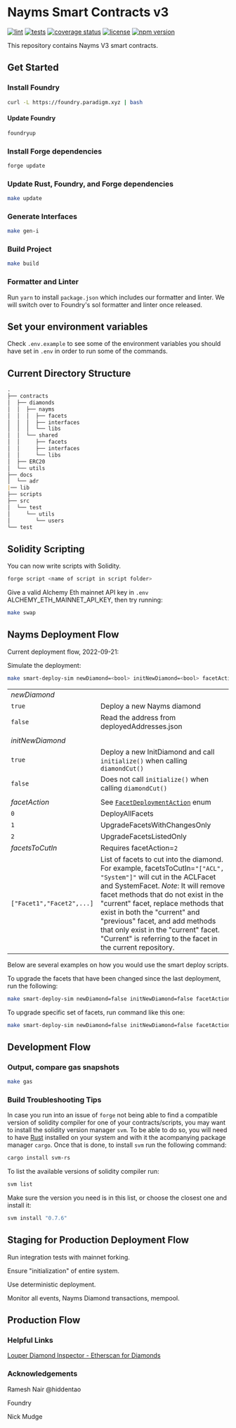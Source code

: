 # Nayms Smart Contracts v3

[![lint](https://github.com/nayms/contracts-v3/actions/workflows/lint.yml/badge.svg)](https://github.com/nayms/contracts-v3/actions/workflows/lint.yml) [![tests](https://github.com/nayms/contracts-v3/actions/workflows/tests.yml/badge.svg)](https://github.com/nayms/contracts-v3/actions/workflows/tests.yml) [![coverage status](https://coveralls.io/repos/github/nayms/contracts-v3/badge.svg?branch=main)](https://coveralls.io/github/nayms/contracts-v3?branch=main) [![license](https://img.shields.io/github/license/nayms/contracts-v3.svg)](https://github.com/nayms/contracts-v3/blob/main/LICENSE)
 [![npm version](https://img.shields.io/npm/v/@nayms/contracts/latest.svg)](https://www.npmjs.com/package/@nayms/contracts/v/latest)

This repository contains Nayms V3 smart contracts.

## Get Started  

### Install Foundry

```zsh
curl -L https://foundry.paradigm.xyz | bash
```

#### Update Foundry

```zsh
foundryup
```

### Install Forge dependencies

```zsh
forge update
```

### Update Rust, Foundry, and Forge dependencies

```zsh
make update
```

### Generate Interfaces

```zsh
make gen-i
```

### Build Project

```zsh
make build
```

### Formatter and Linter

Run `yarn` to install `package.json` which includes our formatter and linter. We will switch over to Foundry's sol formatter and linter once released.  

## Set your environment variables

Check `.env.example` to see some of the environment variables you should have set in `.env` in order to run some of the commands.

## Current Directory Structure

```md
.
├── contracts
│  ├── diamonds
│  │  ├── nayms
│  │  │  ├── facets
│  │  │  ├── interfaces
│  │  │  └── libs
│  │  └── shared
│  │     ├── facets
│  │     ├── interfaces
│  │     └── libs
│  ├── ERC20
│  └── utils
├── docs
│  └── adr
|── lib
├── scripts
├── src
│  └── test
│     └── utils
│        └── users
└── test
```

## Solidity Scripting

You can now write scripts with Solidity.

```zsh
forge script <name of script in script folder>
```

Give a valid Alchemy Eth mainnet API key in `.env` ALCHEMY_ETH_MAINNET_API_KEY, then try running:

```zsh
make swap
```

## Nayms Deployment Flow

Current deployment flow, 2022-09-21:

Simulate the deployment:

```zsh
make smart-deploy-sim newDiamond=<bool> initNewDiamond=<bool> facetAction=<enum> facetsToCutIn=<string[]>
```

| | |
|-|-|
| *newDiamond* |  |
|`true` |Deploy a new Nayms diamond|
|`false`|Read the address from deployedAddresses.json|
| | |
| *initNewDiamond* | |
| `true` | Deploy a new InitDiamond and call `initialize()` when calling `diamondCut()` |
| `false` | Does not call `initialize()` when calling `diamondCut()` |
| | |
| *facetAction* | See [`FacetDeploymentAction`](https://github.com/nayms/contracts-v3/tree/main/script/utils/DeploymentHelpers.sol) enum |
| `0` | DeployAllFacets |
| `1` | UpgradeFacetsWithChangesOnly |
| `2` | UpgradeFacetsListedOnly |
| *facetsToCutIn* | Requires facetAction=`2`|
| `["Facet1","Facet2",...]`| List of facets to cut into the diamond. For example, facetsToCutIn=`"["ACL", "System"]"` will cut in the ACLFacet and SystemFacet. *Note*: It will remove facet methods that do not exist in the "current" facet, replace methods that exist in both the "current" and "previous" facet, and add methods that only exist in the "current" facet. "Current" is referring to the facet in the current repository.|

Below are several examples on how you would use the smart deploy scripts.

To upgrade the facets that have been changed since the last deployment, run the following:

```zsh
make smart-deploy-sim newDiamond=false initNewDiamond=false facetAction=1 facetsToCutIn="[]"
```

To upgrade specific set of facets, run command like this one:

```zsh
make smart-deploy-sim newDiamond=false initNewDiamond=false facetAction=2 facetsToCutIn="["Market","Entity"]"
```

## Development Flow

### Output, compare gas snapshots

```zsh
make gas
```

### Build Troubleshooting Tips

In case you run into an issue of `forge` not being able to find a compatible version of solidity compiler for one of your contracts/scripts, you may want to install the solidity version manager `svm`. To be able to do so, you will need to have [Rust](https://www.rust-lang.org/tools/install) installed on your system and with it the acompanying package manager `cargo`. Once that is done, to install `svm` run the following command:

```zsh
cargo install svm-rs
```

To list the available versions of solidity compiler run:

```zsh
svm list
```

Make sure the version you need is in this list, or choose the closest one and install it:

```zsh
svm install "0.7.6"
```

## Staging for Production Deployment Flow

Run integration tests with mainnet forking.

Ensure "initialization" of entire system.

Use deterministic deployment.

Monitor all events, Nayms Diamond transactions, mempool.

## Production Flow

### Helpful Links

[Louper Diamond Inspector - Etherscan for Diamonds](https://louper.dev/)

### Acknowledgements  

Ramesh Nair @hiddentao

Foundry

Nick Mudge

